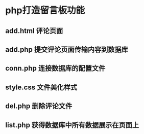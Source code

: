 # php打造留言板功能

## add.html  评论页面

## add.php   提交评论页面传输内容到数据库

## conn.php  连接数据库的配置文件

## style.css 文件美化样式

## del.php  删除评论文件

## list.php  获得数据库中所有数据展示在页面上